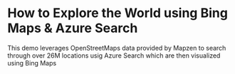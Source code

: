 # How to Explore the World using Bing Maps &amp; Azure Search

This demo leverages OpenStreetMaps data provided by Mapzen to search through over 26M locations usig Azure Search which are then visualized using Bing Maps
